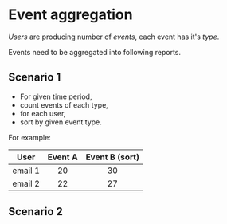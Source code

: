 # Event aggregation

_Users_ are producing number of _events_, each event has it's _type_.

Events need to be aggregated into following reports.

## Scenario 1

+ For given time period,
+ count events of each type,
+ for each user,
+ sort by given event type.

For example:

|User    | Event A | Event B (sort) |
|--------|:-------:|:--------------:|
|email 1 | 20      | 30             |
|email 2 | 22      | 27             |

## Scenario 2



